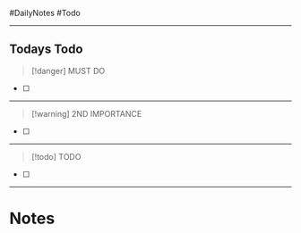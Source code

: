 #DailyNotes #Todo 
- - -
## Todays Todo
>[!danger] MUST DO

- [ ] 

- - -
>[!warning] 2ND IMPORTANCE

- [ ] 

- - -
>[!todo] TODO

- [ ] 

- - -
# Notes


